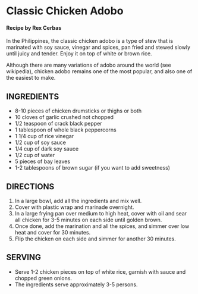 # Classic Chicken Adobo

#### Recipe by Rex Cerbas

In the Philippines, the classic chicken adobo is a type of stew that is marinated with soy sauce, vinegar and spices, pan fried and stewed slowly until juicy and tender. Enjoy it on top of white or brown rice.

Although there are many variations of adobo around the world (see wikipedia), chicken adobo remains one of the most popular, and also one of the easiest to make.


## INGREDIENTS

  - 8-10 pieces of chicken drumsticks or thighs or both
  - 10 cloves of garlic crushed not chopped
  - 1/2 teaspoon of crack black pepper
  - 1 tablespoon of whole black peppercorns
  - 1 1/4 cup of rice vinegar
  - 1/2 cup of soy sauce
  - 1/4 cup of dark soy sauce
  - 1/2 cup of water
  - 5 pieces of bay leaves
  - 1-2 tablespoons of brown sugar (if you want to add sweetness)


## DIRECTIONS

1. In a large bowl, add all the ingredients and mix well.
2. Cover with plastic wrap and marinade overnight.
3. In a large frying pan over medium to high heat, cover with oil and sear all chicken for 3-5 minutes on each side until golden brown.
4. Once done, add the marination and all the spices, and simmer over low heat and cover for 30 minutes.
5. Flip the chicken on each side and simmer for another 30 minutes.

## SERVING
  - Serve 1-2 chicken pieces on top of white rice, garnish with sauce and chopped green onions.
  - The ingredients serve approximately 3-5 persons.
